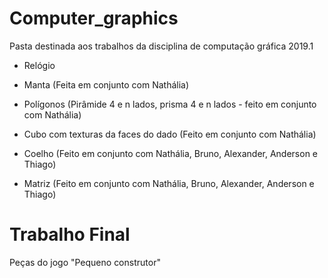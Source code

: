 # Computer_graphics

Pasta destinada aos trabalhos da disciplina de computação gráfica 2019.1

* Relógio

* Manta (Feita em conjunto com Nathália)

* Polígonos (Pirâmide 4 e n lados, prisma 4 e n lados - feito em conjunto com Nathália)

* Cubo com texturas da faces do dado (Feito em conjunto com Nathália)

* Coelho (Feito em conjunto com Nathália, Bruno, Alexander, Anderson e Thiago)

* Matriz (Feito em conjunto com Nathália, Bruno, Alexander, Anderson e Thiago)

# Trabalho Final

Peças do jogo "Pequeno construtor"
